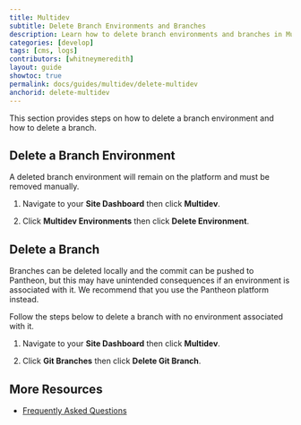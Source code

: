 ```yaml
---
title: Multidev
subtitle: Delete Branch Environments and Branches
description: Learn how to delete branch environments and branches in Multidev.
categories: [develop]
tags: [cms, logs]
contributors: [whitneymeredith]
layout: guide
showtoc: true
permalink: docs/guides/multidev/delete-multidev
anchorid: delete-multidev
---
```


This section provides steps on how to delete a branch environment and how to delete a branch.

## Delete a Branch Environment

A deleted branch environment will remain on the platform and must be removed manually.

1. Navigate to your **Site Dashboard** then click **Multidev**.

1. Click **Multidev Environments** then click **Delete Environment**.


## Delete a Branch

Branches can be deleted locally and the commit can be pushed to Pantheon, but this may have unintended consequences if an environment is associated with it. We recommend that you use the Pantheon platform instead.

Follow the steps below to delete a branch with no environment associated with it.

1. Navigate to your **Site Dashboard** then click **Multidev**.

1. Click **Git Branches** then click **Delete Git Branch**.


## More Resources

- [Frequently Asked Questions](/guides/multidev/multidev-faq)
